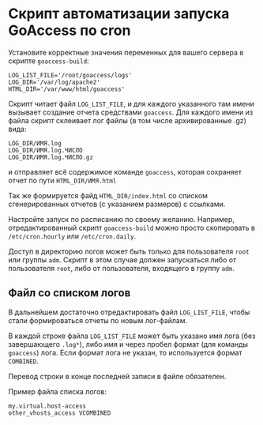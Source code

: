 # Скрипт автоматизации запуска GoAccess по cron

Установите корректные значения переменных для вашего сервера в скрипте `goaccess-build`:

```
LOG_LIST_FILE='/root/goaccess/logs'
LOG_DIR='/var/log/apache2'
HTML_DIR='/var/www/html/goaccess'
```

Скрипт читает файл `LOG_LIST_FILE`, и для каждого указанного там имени вызывает создание отчета средствами `goaccess`. Для каждого имени из файла скрипт склеивает лог файлы (в том числе архивированные .gz) вида:
```
LOG_DIR/ИМЯ.log
LOG_DIR/ИМЯ.log.ЧИСЛО
LOG_DIR/ИМЯ.log.ЧИСЛО.gz
```
и отправляет всё содержимое команде `goaccess`, которая сохраняет отчет по пути `HTML_DIR/ИМЯ.html`

Так же формируется файд `HTML_DIR/index.html` со списком сгенерированных отчетов (с указанием размеров) с ссылками.

Настройте запуск по расписанию по своему желанию.
Например, отредактированный скрипт `goaccess-build` можно просто скопировать в `/etc/cron.hourly` или `/etc/cron.daily`.

Доступ в директорию логов может быть только для пользователя `root` или группы `adm`.
Скрипт в этом случае должен запускаться либо от пользователя `root`, либо от пользователя, входящего в группу `adm`.

## Файл со списком логов

В дальнейшем достаточно отредактировать файл `LOG_LIST_FILE`, чтобы стали формироваться отчеты по новым лог-файлам.

В каждой строке файла `LOG_LIST_FILE` может быть указано имя лога (без завершающего `.log*`), либо имя и через пробел формат (для команды `goaccess`) лога. Если формат лога не указан, то используется формат `COMBINED`.

Перевод строки в конце последней записи в файле обязателен.

Пример файла списка логов:
```
my.virtual.host-access
other_vhosts_access VCOMBINED
```
